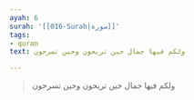 ```yaml
---
ayah: 6
surah: '[[016-Surah|سورة]]'
tags:
- quran
text: ولكم فيها جمال حين تريحون وحين تسرحون

---
```

> ولكم فيها جمال حين تريحون وحين تسرحون
